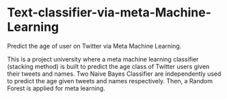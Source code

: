# Text-classifier-via-meta-Machine-Learning
Predict the age of user on Twitter via Meta Machine Learning. 

This is a project university where a meta machine learning classifier (stacking method) is built to predict the age class of Twitter users given their tweets and names. Two Naive Bayes Classifier are independently used to predict the age given tweets and names respectively. Then, a Random Forest is applied for meta learning.
